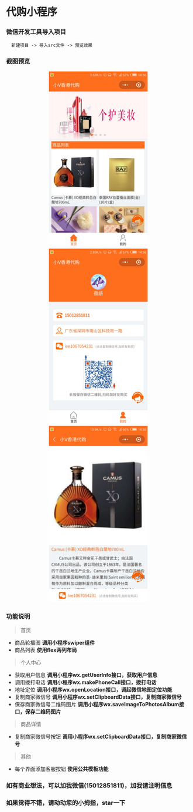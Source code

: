 # 代购小程序

### 微信开发工具导入项目

```console
  新建项目 -> 导入src文件 -> 预览效果
``` 

### 截图预览

<div align=center>
  <img width="270" height="480" src="./screenshot/home.jpg"/>
  <img width="270" height="480" src="./screenshot/center.jpg"/>
  <img width="270" height="480" src="./screenshot/detail.jpg"/>
</div>

### 功能说明

> 首页

* 商品轮播图 **调用小程序swiper组件**
* 商品列表 **使用flex两列布局**

> 个人中心

* 获取用户信息 **调用小程序wx.getUserInfo接口，获取用户信息**
* 调用拨打电话 **调用小程序wx.makePhoneCall接口，拨打电话**
* 地址定位 **调用小程序wx.openLocation接口，调起微信地图定位功能**
* 复制商家微信号 **调用小程序wx.setClipboardData接口，复制商家微信号**
* 保存商家微信号二维码图片 **调用小程序wx.saveImageToPhotosAlbum接口，保存二维码图片**

> 商品详情

* 复制商家微信号按钮 **调用小程序wx.setClipboardData接口，复制商家微信号**

> 其他

* 每个界面添加客服按钮 **使用公共模板功能**

### 如有商业想法，可以加我微信(15012851811)，加我请注明信息

### 如果觉得不错，请动动您的小拇指，star一下